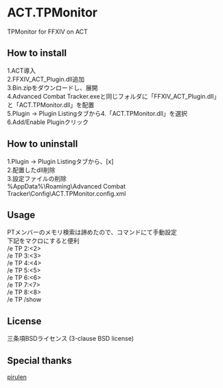 ACT.TPMonitor
=============

TPMonitor for FFXIV on ACT

How to install
----------------
1.ACT導入  
2.FFXIV_ACT_Plugin.dll追加  
3.Bin.zipをダウンロードし、展開  
4.Advanced Combat Tracker.exeと同じフォルダに「FFXIV_ACT_Plugin.dll」と「ACT.TPMonitor.dll」を配置  
5.Plugin -> Plugin Listingタブから4.「ACT.TPMonitor.dll」を選択  
6.Add/Enable Pluginクリック  

How to uninstall
----------------
1.Plugin -> Plugin Listingタブから、[x]  
2.配置したdll削除  
3.設定ファイルの削除  
%AppData%\Roaming\Advanced Combat Tracker\Config\ACT.TPMonitor.config.xml  

Usage
------
PTメンバーのメモリ検索は諦めたので、コマンドにて手動設定  
下記をマクロにすると便利  
/e TP 2:<2>  
/e TP 3:<3>  
/e TP 4:<4>  
/e TP 5:<5>  
/e TP 6:<6>  
/e TP 7:<7>  
/e TP 8:<8>  
/e TP /show  

License
-------
三条項BSDライセンス (3-clause BSD license)

Special thanks
----------------
[pirulen](http://typodermicfonts.com/pirulen/)

